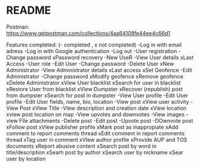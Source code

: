 # README

Postman:
https://www.getpostman.com/collections/4aa64108fe44ee4c66d1

Features completed: (- completed , x not completed)
-Log in with email adress
-Log in with Google authentication
-Log out
-User registration
-Change password
xPassword recovery
-New UseR
-View User details
  xLast Access
  -User role
-Edit User
  -Change password
-Delete User
xNew Administrator
-View Administrator details
 xLast access
 xSet Geofence
-Edit Administrator
 -Change password
 xModify geofence
 xRemove geofence
xDelete Administrator
xView User blacklist
xSearch for user in blacklist
xRestore User from blacklist
xVIew Dumpster
xRecover (republish) post from dumpster
xSearch for post in dumpster
-View User profile
-Edit User profile
  -Edit User fields, name, bio, location
-View post
xView user activity
-View Post
  xView Title
  -VIew description and creation date
  xView location
  xview post location on map
  -View upvotes and downvotes
  -View images
  -view FIle attachments
-Delete post
-Edit post
-Upvote post
-DOwnvote post
xFollow post
xVIew publisher profile
xMark post as inappropiate
xAdd comment to report comments thread
xEdit comment in report comments thread
xTag user in comment
xVIew author profile
xProvide AUP and TOS documents
xReport abusive content
xSearch post by word in title/description
xSearh post by author
xSearch user by nickname
xSear user by location



